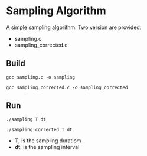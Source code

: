 # Sampling Algorithm
A simple sampling algorithm. Two version are provided:
* sampling.c
* sampling_corrected.c
 
## Build
```
gcc sampling.c -o sampling

gcc sampling_corrected.c -o sampling_corrected
```

## Run
```
./sampling T dt

./sampling_corrected T dt
```
* __T__, is the sampling duratiom
* __dt__, is the sampling interval
